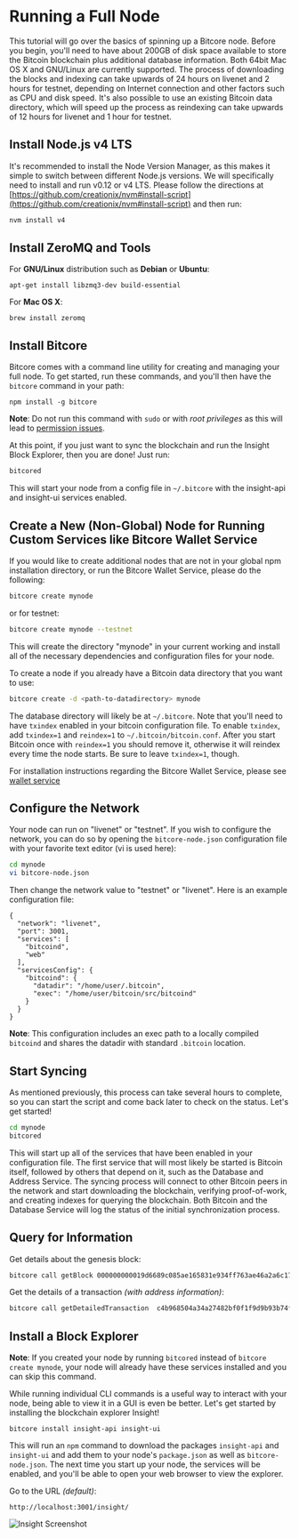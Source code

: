 # Running a Full Node
This tutorial will go over the basics of spinning up a Bitcore node. Before you begin, you'll need to have about 200GB of disk space available to store the Bitcoin blockchain plus additional database information. Both 64bit Mac OS X and GNU/Linux are currently supported. The process of downloading the blocks and indexing can take upwards of 24 hours on livenet and 2 hours for testnet, depending on Internet connection and other factors such as CPU and disk speed. It's also possible to use an existing Bitcoin data directory, which will speed up the process as reindexing can take upwards of 12 hours for livenet and 1 hour for testnet.

## Install Node.js v4 LTS
It's recommended to install the Node Version Manager, as this makes it simple to switch between different Node.js versions. We will specifically need to install and run v0.12 or v4 LTS. Please follow the directions at [https://github.com/creationix/nvm#install-script](https://github.com/creationix/nvm#install-script) and then run:

```bash
nvm install v4
```

## Install ZeroMQ and Tools

For **GNU/Linux** distribution such as **Debian** or **Ubuntu**:
```
apt-get install libzmq3-dev build-essential
```

For **Mac OS X**:
```
brew install zeromq
```

## Install Bitcore
Bitcore comes with a command line utility for creating and managing your full node. To get started, run these commands, and you'll then have the `bitcore` command in your path:

```
npm install -g bitcore
```

**Note**: Do not run this command with `sudo` or with *root privileges* as this will lead to [permission issues](https://docs.npmjs.com/misc/scripts#user).

At this point, if you just want to sync the blockchain and run the Insight Block Explorer, then you are done! Just run:

```bash
bitcored
```

This will start your node from a config file in `~/.bitcore` with the insight-api and insight-ui services enabled.

## Create a New (Non-Global) Node for Running Custom Services like Bitcore Wallet Service
If you would like to create additional nodes that are not in your global npm installation directory, or run the Bitcore Wallet Service, please do the following:

```bash
bitcore create mynode
```

or for testnet:

```bash
bitcore create mynode --testnet
```

This will create the directory "mynode" in your current working and install all of the necessary dependencies and configuration files for your node.

To create a node if you already have a Bitcoin data directory that you want to use:

```bash
bitcore create -d <path-to-datadirectory> mynode
```

The database directory will likely be at `~/.bitcore`. Note that you'll need to have `txindex` enabled in your bitcoin configuration file. To enable `txindex`, add `txindex=1` and `reindex=1` to `~/.bitcoin/bitcoin.conf`. After you start Bitcoin once with `reindex=1` you should remove it, otherwise it will reindex every time the node starts. Be sure to leave `txindex=1`, though.

For installation instructions regarding the Bitcore Wallet Service, please see [wallet service](/guides/wallet-service)

## Configure the Network
Your node can run on "livenet" or "testnet". If you wish to configure the network, you can do so by opening the `bitcore-node.json` configuration file with your favorite text editor (vi is used here):

```bash
cd mynode
vi bitcore-node.json
```

Then change the network value to "testnet" or "livenet". Here is an example configuration file:

```
{
  "network": "livenet",
  "port": 3001,
  "services": [
    "bitcoind",
    "web"
  ],
  "servicesConfig": {
    "bitcoind": {
      "datadir": "/home/user/.bitcoin",
      "exec": "/home/user/bitcoin/src/bitcoind"
    }
  }
}
```

**Note**: This configuration includes an exec path to a locally compiled `bitcoind` and shares the datadir with standard `.bitcoin` location.

## Start Syncing
As mentioned previously, this process can take several hours to complete, so you can start the script and come back later to check on the status. Let's get started!

```bash
cd mynode
bitcored
```

This will start up all of the services that have been enabled in your configuration file. The first service that will most likely be started is Bitcoin itself, followed by others that depend on it, such as the Database and Address Service. The syncing process will connect to other Bitcoin peers in the network and start downloading the blockchain, verifying proof-of-work, and creating indexes for querying the blockchain. Both Bitcoin and the Database Service will log the status of the initial synchronization process.

## Query for Information

Get details about the genesis block:

```bash
bitcore call getBlock 000000000019d6689c085ae165831e934ff763ae46a2a6c172b3f1b60a8ce26f
```

Get the details of a transaction *(with address information)*:

```bash
bitcore call getDetailedTransaction  c4b968504a34a27482bf0f1f9d9b93b74fddbf3877cfd92e2fde48c6ba8c791c
```

## Install a Block Explorer

**Note**: If you created your node by running `bitcored` instead of `bitcore create mynode`, your node will already have these services installed and you can skip this command.

While running individual CLI commands is a useful way to interact with your node, being able to view it in a GUI is even be better. Let's get started by installing the blockchain explorer Insight!

```
bitcore install insight-api insight-ui
```

This will run an `npm` command to download the packages `insight-api` and `insight-ui` and add them to your node's `package.json` as well as `bitcore-node.json`. The next time you start up your node, the services will be enabled, and you'll be able to open your web browser to view the explorer.

Go to the URL *(default)*:

`http://localhost:3001/insight/`

![Insight Screenshot](/images/guides/full-node/insight.png)
